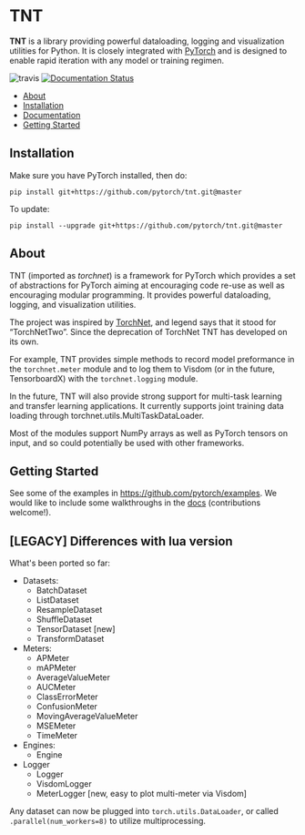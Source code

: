 TNT
==========

**TNT** is a library providing powerful dataloading, logging and visualization utilities for Python.
It is closely integrated with [PyTorch](http://pytorch.org) and is designed to enable rapid iteration with any model 
or training regimen.

![travis](https://travis-ci.org/pytorch/tnt.svg?branch=master) 
[![Documentation Status](https://readthedocs.org/projects/tnt/badge/?version=latest)](http://tnt.readthedocs.io/en/latest/?badge=latest)

- [About](#about)
- [Installation](#installation)
- [Documentation](http://tnt.readthedocs.io)
- [Getting Started](#getting-started)


## Installation

Make sure you have PyTorch installed, then do:

```buildoutcfg
pip install git+https://github.com/pytorch/tnt.git@master
```

To update:

```buildoutcfg
pip install --upgrade git+https://github.com/pytorch/tnt.git@master
```

## About
TNT (imported as _torchnet_) is a framework for PyTorch which provides a set of abstractions for PyTorch 
aiming at encouraging code re-use as well as encouraging modular programming. It provides powerful dataloading, logging,
and visualization utilities. 

The project was inspired by [TorchNet](https://github.com/torchnet/torchnet), and legend says that it stood for “TorchNetTwo”. 
Since the deprecation of TorchNet TNT has developed on its own.

For example, TNT provides simple methods to record model preformance in the `torchnet.meter` module and to log them to Visdom
(or in the future, TensorboardX) with the `torchnet.logging` module.

In the future, TNT will also provide strong support for multi-task learning and transfer learning applications. It 
currently supports joint training data loading through torchnet.utils.MultiTaskDataLoader.

Most of the modules support NumPy arrays as well as PyTorch tensors on input, and so could potentially be used with 
other frameworks.


## Getting Started
See some of the examples in https://github.com/pytorch/examples. We would like to include some walkthroughs in the
[docs](https://tnt.readthedocs.io) (contributions welcome!).


## [LEGACY] Differences with lua version

What's been ported so far:

 * Datasets:
   * BatchDataset
   * ListDataset
   * ResampleDataset
   * ShuffleDataset
   * TensorDataset [new]
   * TransformDataset
 * Meters:
   * APMeter
   * mAPMeter
   * AverageValueMeter
   * AUCMeter
   * ClassErrorMeter
   * ConfusionMeter
   * MovingAverageValueMeter
   * MSEMeter
   * TimeMeter
 * Engines:
   * Engine
 * Logger
   * Logger
   * VisdomLogger
   * MeterLogger [new, easy to plot multi-meter via Visdom]

 Any dataset can now be plugged into `torch.utils.DataLoader`, or called
 `.parallel(num_workers=8)` to utilize multiprocessing.
